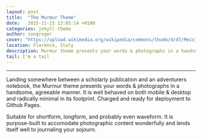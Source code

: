 ```yaml
---
layout: post
title:  "The Murmur Theme"
date:   2015-11-15 13:05:14 +0100
categories: jekyll theme
author: songroger
cover: "https://upload.wikimedia.org/wikipedia/commons/thumb/d/d7/Meisje_met_de_parel.jpg/600px-Meisje_met_de_parel.jpg"
location: Florence, Italy
description: Murmur theme presents your words & photographs in a handsome, agreeable manner.
tail: I'm a tail
---
```

---
Landing somewhere between a scholarly publication and an adventurers notebook, the Murmur theme presents your words & photographs in a handsome, agreeable manner. It is well behaved on both mobile & desktop and radically minimal in its footprint. Charged and ready for deployment to Github Pages.

Suitable for shortform, longform, and probably even waveform. It is purpose-built to accomodate photographic content wonderfully and lends itself well to journaling your sojourn.

